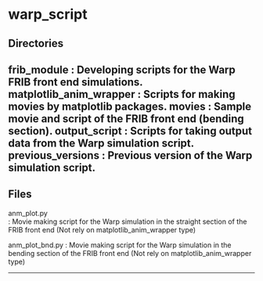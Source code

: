 # warp_script

Directories
-------------------------------------
frib_module                  : Developing scripts for the Warp FRIB front end simulations.
matplotlib_anim_wrapper      : Scripts for making movies by matplotlib packages.
movies                       : Sample movie and script of the FRIB front end (bending section).
output_script                : Scripts for taking output data from the Warp simulation script.
previous_versions            : Previous version of the Warp simulation script.
-------------------------------------


Files
-------------------------------------
anm_plot.py                  
: Movie making script for the Warp simulation in the straight section of the FRIB front end
(Not rely on matplotlib_anim_wrapper type)

anm_plot_bnd.py
: Movie making script for the Warp simulation in the bending section of the FRIB front end
(Not rely on matplotlib_anim_wrapper type)




-------------------------------------
